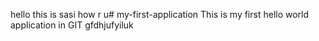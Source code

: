 hello this is sasi how r u# my-first-application
This is my first hello world application in GIT
gfdhjufyiluk
